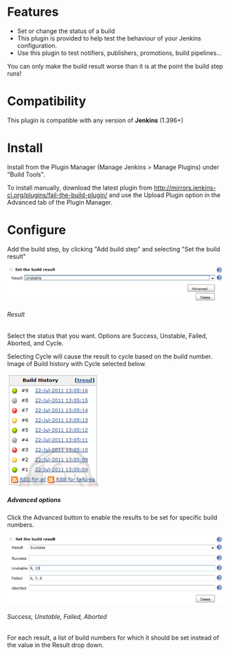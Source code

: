 # Features

-   Set or change the status of a build  
-   This plugin is provided to help test the behaviour of your Jenkins configuration.  
-   Use this plugin to test notifiers, publishers, promotions, build pipelines...

You can only make the build result worse than it is at the point the build step runs!

# Compatibility

This plugin is compatible with any version of **Jenkins** (1.396+)

# Install

Install from the Plugin Manager (Manage Jenkins \> Manage Plugins) under
"Build Tools".

To install manually, download the latest plugin from
<http://mirrors.jenkins-ci.org/plugins/fail-the-build-plugin/> and use
the Upload Plugin option in the Advanced tab of the Plugin Manager.

# Configure

Add the build step, by clicking "Add build step" and selecting "Set the
build result"

![](Docs/images/Configure.png)

###### Result

Select the status that you want. Options are Success, Unstable, Failed,
Aborted, and Cycle.

Selecting Cycle will cause the result to cycle based on the build
number. Image of Build history with Cycle selected below.

![](Docs/images/BuildHistory.png)

##### Advanced options

Click the Advanced button to enable the results to be set for specific
build numbers.

![](Docs/images/AdvancedOptions.png)

###### Success, Unstable, Failed, Aborted

For each result, a list of build numbers for which it should be set
instead of the value in the Result drop down.